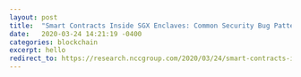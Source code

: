 ```yaml
---
layout: post
title:  "Smart Contracts Inside SGX Enclaves: Common Security Bug Patterns"
date:   2020-03-24 14:21:19 -0400
categories: blockchain
excerpt: hello
redirect_to: https://research.nccgroup.com/2020/03/24/smart-contracts-inside-sgx-enclaves-common-security-bug-patterns/
---
```


